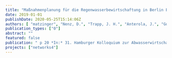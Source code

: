 ```yaml
---
title: "Maßnahmenplanung für die Regenwasserbewirtschaftung in Berlin Ergebnisse der BMBF-Projekte KURAS und netWORKS4"
date: 2019-01-01
publishDate: 2020-05-25T15:14:06Z
authors: [ "matzinger", "Nenz, D.", "Trapp, J. H.", "Anterola, J.", "Gunkel, M.", "Reichmann, B.", "Frick-Trzebitzky, F.", "Winker, M.", "Schramm, E.", "rouault", "Funke, F." ]
publication_types: ["0"]
abstract: ""
featured: false
publication: " p 20 *In:* 31. Hamburger Kolloquium zur Abwasserwirtschaft“. TUHH Hamburg, Germany. 18-19 September 2019"
projects: ["networks4"]
---
```


